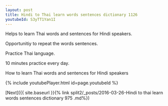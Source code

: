 ```yaml
---
layout: post
title: Hindi to Thai learn words sentences dictionary 1126 
youtubeId: S3yTT1Yan1I
---
```

 
 
Helps to learn Thai words and sentences for Hindi speakers.

Opportunitiy to repeat the words sentences. 

Practice Thai language. 
 
10 minutes practice every day. 
 
How to learn Thai words and sentences for Hindi speakers 
 
{% include youtubePlayer.html id=page.youtubeId %}
 
 
[Next]({{ site.baseurl }}{% link  split2/_posts/2016-03-26-Hindi to thai learn words sentences dictionary 975 .md%})
 
